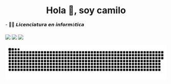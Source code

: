 <h1 align="center">Hola 👋, soy camilo</h1>
- 👨‍💻 𝙇𝙞𝙘𝙚𝙣𝙘𝙞𝙖𝙩𝙪𝙧𝙖 𝙚𝙣 𝙞𝙣𝙛𝙤𝙧𝙢á𝙩𝙞𝙘𝙖

<div>
<h3 align="left"></h3>
<a href="https://instagram.com/ccamiloherrera" target="_blank"><img src="https://img.shields.io/badge/-Instagram-%23FA0f3B?style=for-the-badge&logo=instagram&logoColor=white" target="_blank"></a>
<a href = "mailto:7camiloherrera@gmail.com"><img src="https://img.shields.io/badge/Gmail-D14836?style=for-the-badge&logo=gmail&logoColor=white" target="_blank"></a>
<a href="https://steamcommunity.com/id/herrera-camilo/" target="_blank"><img src="https://img.shields.io/badge/Steam-000000?style=for-the-badge&logo=steam&logoColor=white" target="_blank"></a> 
  </div>


![Snake animation](https://github.com/herrera-camilo/herrera-camilo/blob/output/github-contribution-grid-snake.svg)
